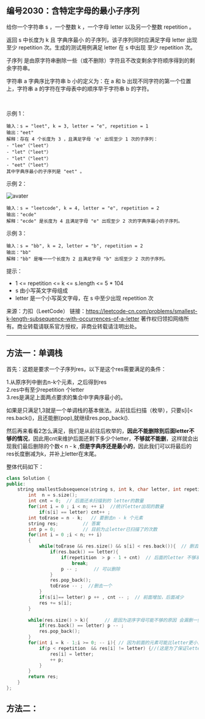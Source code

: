 ## 编号2030：含特定字母的最小子序列

给你一个字符串 s ，一个整数 k ，一个字母 letter 以及另一个整数 repetition 。

返回 s 中长度为 k 且 字典序最小 的子序列，该子序列同时应满足字母 letter 出现 至少 repetition 次。生成的测试用例满足 letter 在 s 中出现 至少 repetition 次。

子序列 是由原字符串删除一些（或不删除）字符且不改变剩余字符顺序得到的剩余字符串。

字符串 a 字典序比字符串 b 小的定义为：在 a 和 b 出现不同字符的第一个位置上，字符串 a 的字符在字母表中的顺序早于字符串 b 的字符。

 

示例 1：
```
输入：s = "leet", k = 3, letter = "e", repetition = 1
输出："eet"
解释：存在 4 个长度为 3 ，且满足字母 'e' 出现至少 1 次的子序列：
- "lee"（"leet"）
- "let"（"leet"）
- "let"（"leet"）
- "eet"（"leet"）
其中字典序最小的子序列是 "eet" 。
```
示例 2：

![avater](https://assets.leetcode.com/uploads/2021/09/13/smallest-k-length-subsequence.png)
```
输入：s = "leetcode", k = 4, letter = "e", repetition = 2
输出："ecde"
解释："ecde" 是长度为 4 且满足字母 "e" 出现至少 2 次的字典序最小的子序列。
```
示例 3：
```
输入：s = "bb", k = 2, letter = "b", repetition = 2
输出："bb"
解释："bb" 是唯一一个长度为 2 且满足字母 "b" 出现至少 2 次的子序列。 
```
提示：

* 1 <= repetition <= k <= s.length <= 5 * 104
* s 由小写英文字母组成
* letter 是一个小写英文字母，在 s 中至少出现 repetition 次

来源：力扣（LeetCode）
链接：https://leetcode-cn.com/problems/smallest-k-length-subsequence-with-occurrences-of-a-letter
著作权归领扣网络所有。商业转载请联系官方授权，非商业转载请注明出处。

---
## 方法一：单调栈

首先：这题是要求一个子序列res，以下是这个res需要满足的条件：

1.从原序列中删去n-k个元素，之后得到res
</br>2.res中有至少repetition 个letter
</br>3.res是满足上面两点要求的集合中字典序最小的。

如果是只满足1,3就是一个单调栈的基本做法。从前往后扫描（枚举），只要s[i]< res.back()，且还能删(pop),就继续res.pop_back().

然后再来看看2怎么满足，我们是从前往后枚举的，**因此不能删除到后面letter不够的情况**，因此用cnt来维护后面还剩下多少个letter，**不够就不能删**，这样就会出现我们最后删除的个数< n - k ,**但是字典序还是最小的**，因此我们可以将最后的res长度删减为k，并补上letter在末尾。

整体代码如下：
```c++
class Solution {
public:
    string smallestSubsequence(string s, int k, char letter, int repetition ) {
        int  n = s.size();
        int cnt = 0;  // 后面还未扫描到的 letter的数量
        for(int i = 0 ; i < n; ++ i)  //统计letter出现的数量
            if(s[i] == letter) cnt++ ; 
        int toErase = n - k;   // 要删去n - k 个元素
        string res;         // 答案
        int p = 0;          // 目前为止letter已扫描了的次数
        for(int i = 0 ;i < n; ++ i)
        {
            while(toErase && res.size() && s[i] < res.back()){  // 删去逆序的字母
                if(res.back() == letter){
                    if(repetition  > p - 1 + cnt)  // 后面的letter 不够凑成repetition 个letter
                        break;
                    p -- ;      // 可以删除
                }
                res.pop_back();
                toErase -- ;  //删去一个
            }
            if(s[i]== letter) p ++ , cnt -- ;  // 前面增加，后面减少
            res += s[i];
        }
        
        while(res.size() > k){      // 是因为逆序字母可能不够的原因 会漏删一些 元素，现在检查补上
            if(res.back() == letter) p -- ;
            res.pop_back();
        }
        for(int i = k - 1;i >= 0; -- i){ // 因为前面的元素可能比letter更小，所以要检查一下补上letter
            if(p < repetition  && res[i] != letter) {//(这是为了保证letter个数足够，但letter不够小，所以得从后往前补，保证最小)
                res[i] = letter;
                ++ p;
            }   
        }
        return res;
    }
};
```

## 方法二：
